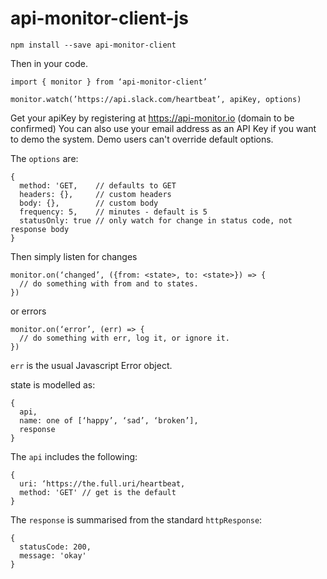 # api-monitor-client-js

    npm install --save api-monitor-client

Then in your code.

    import { monitor } from ‘api-monitor-client’

    monitor.watch(’https://api.slack.com/heartbeat’, apiKey, options)

Get your apiKey by registering at https://api-monitor.io (domain to be confirmed) You can also use your email address as an API Key if you want to demo the system.  Demo users can't override default options.

The `options` are:

    {
      method: 'GET,    // defaults to GET
      headers: {},     // custom headers
      body: {},        // custom body
      frequency: 5,    // minutes - default is 5
      statusOnly: true // only watch for change in status code, not response body
    }

Then simply listen for changes

    monitor.on(‘changed’, ({from: <state>, to: <state>}) => {
      // do something with from and to states.
    })

or errors

    monitor.on(‘error’, (err) => {
      // do something with err, log it, or ignore it.
    })

`err` is the usual Javascript Error object.

state is modelled as:

    {
      api,
      name: one of [‘happy’, ‘sad’, ‘broken’],
      response
    }

The `api` includes the following:

    {
      uri: ‘https://the.full.uri/heartbeat,
      method: 'GET' // get is the default
    }

The `response` is summarised from the standard `httpResponse`:

    {
      statusCode: 200,
      message: 'okay'
    }

